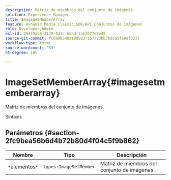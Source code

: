 ```yaml
---
description: Matriz de miembros del conjunto de imágenes.
solution: Experience Manager
title: ImageSetMemberArray
feature: Dynamic Media Classic,SDK/API,Conjuntos de imágenes
role: Developer,Admin
exl-id: 364f9a58-2128-4d1c-bdad-1ae2677e8e48
source-git-commit: fcda99340a18d5037157723bb3bdca5fa9df3277
workflow-type: tm+mt
source-wordcount: '33'
ht-degree: 18%

---
```


# ImageSetMemberArray{#imagesetmemberarray}

Matriz de miembros del conjunto de imágenes.

Sintaxis

## Parámetros {#section-2fc9bea56b6d4b72b80d4f04c5f9b862}

| Nombre | Tipo | Descripción |
|---|---|---|
| `*`elementos`*` | `types:ImageSetMember` | Matriz de miembros del conjunto de imágenes. |

